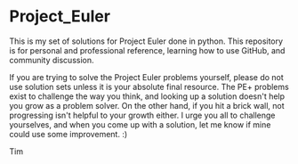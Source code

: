 # Project_Euler

This is my set of solutions for Project Euler done in python. This repository is for personal and professional reference, learning how to use GitHub, and community discussion.

If you are trying to solve the Project Euler problems yourself, please do not use solution sets unless it is your absolute final resource. The PE+ problems exist to challenge the way you think, and looking up a solution doesn't help you grow as a problem solver. On the other hand, if you hit a brick wall, not progressing isn't helpful to your growth either. I urge you all to challenge yourselves, and when you come up with a solution, let me know if mine could use some improvement. :)

Tim